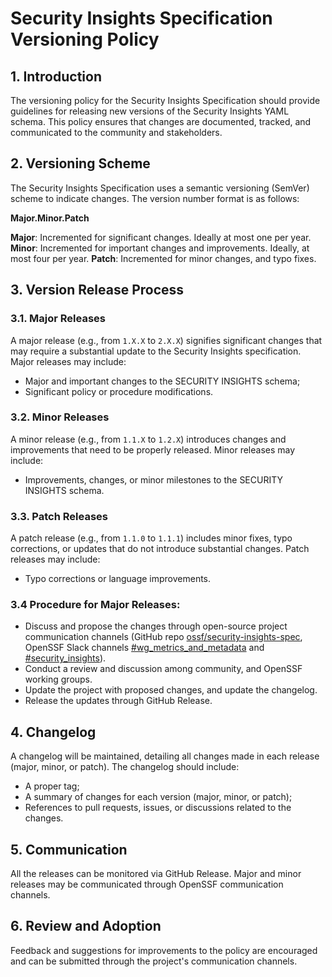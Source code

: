 # Security Insights Specification Versioning Policy

## 1. Introduction

The versioning policy for the Security Insights Specification should provide guidelines for releasing new versions of the Security Insights YAML schema. This policy ensures that changes are documented, tracked, and communicated to the community and stakeholders.

## 2. Versioning Scheme

The Security Insights Specification uses a semantic versioning (SemVer) scheme to indicate changes. The version number format is as follows:

**Major.Minor.Patch**

**Major**: Incremented for significant changes. Ideally at most one per year.
**Minor**: Incremented for important changes and improvements. Ideally, at most four per year.
**Patch**: Incremented for minor changes, and typo fixes.

## 3. Version Release Process

### 3.1. Major Releases

A major release (e.g., from `1.X.X` to `2.X.X`) signifies significant changes that may require a substantial update to the Security Insights specification. Major releases may include:

- Major and important changes to the SECURITY INSIGHTS schema;
- Significant policy or procedure modifications.

### 3.2. Minor Releases

A minor release (e.g., from `1.1.X` to `1.2.X`) introduces changes and improvements that need to be properly released. Minor releases may include:

- Improvements, changes, or minor milestones to the SECURITY INSIGHTS schema.

### 3.3. Patch Releases

A patch release (e.g., from `1.1.0` to `1.1.1`) includes minor fixes, typo corrections, or updates that do not introduce substantial changes. Patch releases may include:

- Typo corrections or language improvements.

### 3.4 Procedure for Major Releases:

- Discuss and propose the changes through open-source project communication channels (GitHub repo [ossf/security-insights-spec](https://github.com/ossf/security-insights-spec), OpenSSF Slack channels [#wg_metrics_and_metadata](https://openssf.slack.com/archives/C01A50B978T) and [#security_insights](https://openssf.slack.com/archives/C04BB493NET)).
- Conduct a review and discussion among community, and OpenSSF working groups.
- Update the project with proposed changes, and update the changelog.
- Release the updates through GitHub Release.

## 4. Changelog

A changelog will be maintained, detailing all changes made in each release (major, minor, or patch). The changelog should include:

- A proper tag;
- A summary of changes for each version (major, minor, or patch);
- References to pull requests, issues, or discussions related to the changes.

## 5. Communication

All the releases can be monitored via GitHub Release. Major and minor releases may be communicated through OpenSSF communication channels.

## 6. Review and Adoption

Feedback and suggestions for improvements to the policy are encouraged and can be submitted through the project's communication channels.
